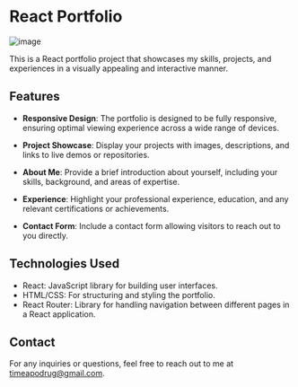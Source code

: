 # React Portfolio
![image](https://github.com/timea-podrug/portfolio/assets/108535463/d84479c0-29c6-4117-b108-2fa9cca86932)

This is a React portfolio project that showcases my skills, projects, and experiences in a visually appealing and interactive manner.

## Features

- **Responsive Design**: The portfolio is designed to be fully responsive, ensuring optimal viewing experience across a wide range of devices.

- **Project Showcase**: Display your projects with images, descriptions, and links to live demos or repositories.

- **About Me**: Provide a brief introduction about yourself, including your skills, background, and areas of expertise.

- **Experience**: Highlight your professional experience, education, and any relevant certifications or achievements.

- **Contact Form**: Include a contact form allowing visitors to reach out to you directly.

## Technologies Used

- React: JavaScript library for building user interfaces.
- HTML/CSS: For structuring and styling the portfolio.
- React Router: Library for handling navigation between different pages in a React application.

## Contact

For any inquiries or questions, feel free to reach out to me at [timeapodrug@gmail.com](mailto:timeapodrug@gmail.com).

